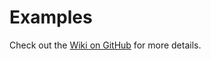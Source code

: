 # Examples
Check out the [Wiki on GitHub](https://github.com/ari4java/ari4java/wiki/Examples) for more details.
